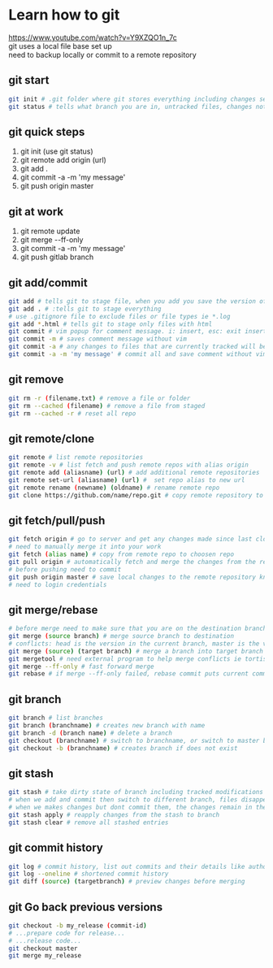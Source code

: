 # Learn how to git

https://www.youtube.com/watch?v=Y9XZQO1n_7c \
git uses a local file base set up\
need to backup locally or commit to a remote repository

## git start
```bash
git init # .git folder where git stores everything including changes sets, branches
git status # tells what branch you are in, untracked files, changes not staged for commit
```

## git quick steps
1. git init (use git status)
2. git remote add origin (url)
3. git add .
4. git commit -a -m 'my message'
5. git push origin master

## git at work
1. git remote update
2. git merge --ff-only
3. git commit -a -m 'my message'
4. git push gitlab branch

## git add/commit
```bash
git add # tells git to stage file, when you add you save the version of the file at that time
git add . # :tells git to stage everything
# use .gitignore file to exclude files or file types ie *.log
git add *.html # tells git to stage only files with html
git commit # vim popup for comment message. i: insert, esc: exit insert mode, :w save, :q quit vim
git commit -m # saves comment message without vim
git commit -a # any changes to files that are currently tracked will be automatically staged, new files wont be staged and need to be manually added
git commit -a -m 'my message' # commit all and save comment without vim
```

## git remove
```bash
git rm -r (filename.txt) # remove a file or folder
git rm --cached (filename) # remove a file from staged
git rm --cached -r # reset all repo
```

## git remote/clone
```bash
git remote # list remote repositories
git remote -v # list fetch and push remote repos with alias origin
git remote add (aliasname) (url) # add additional remote repositories
git remote set-url (aliasname) (url) #  set repo alias to new url
git remote rename (newname) (oldname) # rename remote repo
git clone https://github.com/name/repo.git # copy remote repository to local folder, inclcudes commit history
```

## git fetch/pull/push
```bash
git fetch origin # go to server and get any changes made since last clones or fetched
# need to manually merge it into your work
git fetch (alias name) # copy from remote repo to choosen repo
git pull origin # automatically fetch and merge the changes from the remote branch into current branch
# before pushing need to commit
git push origin master # save local changes to the remote repository known as origin in master branch
# need to login credentials
```

## git merge/rebase
```bash
# before merge need to make sure that you are on the destination branch
git merge (source branch) # merge source branch to destination
# conflicts: head is the version in the current branch, master is the version in the source branch
git merge (source) (target branch) # merge a branch into target branch
git mergetool # need external program to help merge conflicts ie tortisemerge, winmerge
git merge --ff-only # fast forward merge
git rebase # if merge --ff-only failed, rebase commit puts current commit at end of history commit 
```

## git branch
```bash
git branch # list branches
git branch (branchname) # creates new branch with name
git branch -d (branch name) # delete a branch
git checkout (branchname) # switch to branchname, or switch to master branch
git checkout -b (branchname) # creates branch if does not exist
```

## git stash
```bash
git stash # take dirty state of branch including tracked modifications and staged changes and saves it on a stack of unfinished changes that can be reapplied at any time
# when we add and commit then switch to different branch, files disappear/appears
# when we makes changes but dont commit them, the changes remain in the branches
git stash apply # reapply changes from the stash to branch
git stash clear # remove all stashed entries
```

## git commit history
```bash
git log # commit history, list out commits and their details like author, date, and comment messages
git log --oneline # shortened commit history
git diff (source) (targetbranch) # preview changes before merging
```

## git Go back previous versions
```bash
git checkout -b my_release (commit-id)
# ...prepare code for release...
# ...release code...
git checkout master
git merge my_release
```

